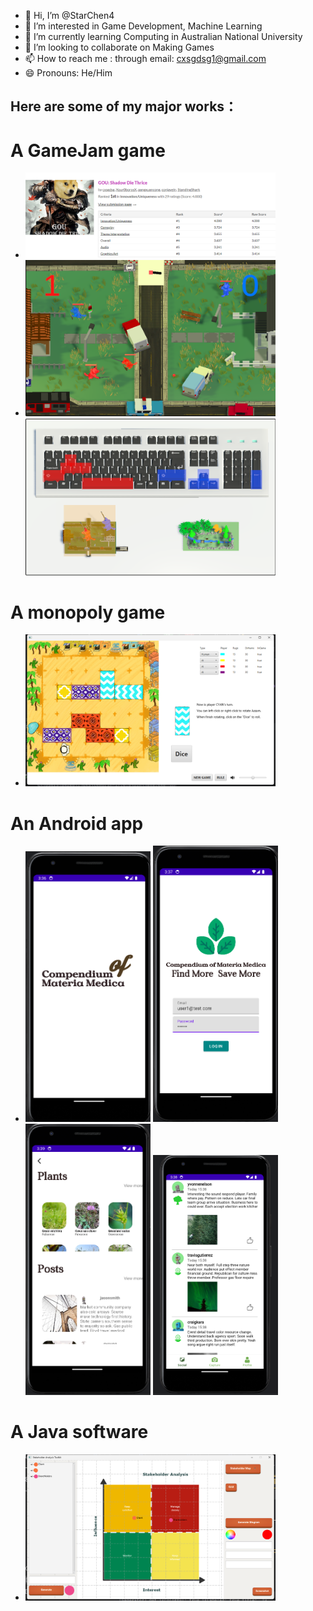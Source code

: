 - 👋 Hi, I’m @StarChen4
- 👀 I’m interested in Game Development, Machine Learning
- 🌱 I’m currently learning Computing in Australian National University
- 💞️ I’m looking to collaborate on Making Games
- 📫 How to reach me : through email: cxsgdsg1@gmail.com
- 😄 Pronouns: He/Him

## Here are some of my major works：
# A GameJam game
- <img src="Game_GameJam.png" alt="本地图片" width="400">
- <img src="Game_GameJam2.png" alt="本地图片" width="400"> <img src="Game_GameJam3.png" alt="本地图片" width="400">

# A monopoly game
- <img src="Game_Java_Marraketch.png" alt="本地图片" width="400">


# An Android app
- <img src="Android_App_1.png" alt="本地图片" width="200"> <img src="Android_App_2.png" alt="本地图片" width="200"> <img src="Android_App_3.png" alt="本地图片" width="200"> <img src="Android_App_4.png" alt="本地图片" width="200">

# A Java software
- <img src="Software_Java.png" alt="本地图片" width="400">
<!---
StarChen4/StarChen4 is a ✨ special ✨ repository because its `README.md` (this file) appears on your GitHub profile.
You can click the Preview link to take a look at your changes.
--->
